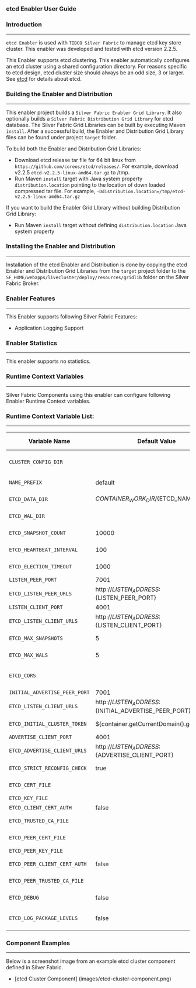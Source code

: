 ### etcd Enabler User Guide

### Introduction
--------------------------------------
`etcd Enabler` is used with `TIBCO Silver Fabric` to manage etcd key store cluster. This enabler was developed and tested with etcd version 2.2.5.

This Enabler supports etcd clustering. This enabler automatically configures an etcd cluster using a shared configuration directory. 
For reasons specific to etcd design, etcd cluster size should always be an odd size, 3 or larger. See [etcd] for details about etcd.

### Building the Enabler and Distribution
---------------------------------------------------
This enabler project builds a `Silver Fabric Enabler Grid Library`. It also optionally builds a `Silver Fabric Distribution Grid Library` for etcd database. 
The Silver Fabric Grid Libraries can be built by executing Maven `install`. After a successful build, the Enabler and Distribution Grid Library files 
can be found under project `target` folder. 

To build both the Enabler and Distribution Grid Libraries:

* Download etcd release tar file for 64 bit linux from `https://github.com/coreos/etcd/releases/`. For example,  download v2.2.5 `etcd-v2.2.5-linux-amd64.tar.gz` to /tmp.
* Run Maven `install` target with Java system property `distribution.location` pointing to the location of down loaded compressed tar file. For example, `-Ddistribution.location=/tmp/etcd-v2.2.5-linux-amd64.tar.gz`

If you want to build the Enabler Grid LIbrary without building Distribution Grid Library:

* Run Maven `install` target without defining `distribution.location` Java system property

### Installing the Enabler and Distribution
----------------------------------------------------
Installation of the etcd Enabler and Distribution is done by copying the etcd Enabler and Distribution Grid Libraries from the `target` project folder to the 
`SF_HOME/webapps/livecluster/deploy/resources/gridlib` folder on the Silver Fabric Broker. 

### Enabler Features
-------------------------------------------
This Enabler supports following Silver Fabric Features:

* Application Logging Support

### Enabler Statistics
-------------------------------------
This enabler supports no statistics.

### Runtime Context Variables
---------------------------------------
Silver Fabric Components using this enabler can configure following Enabler Runtime Context variables. 

### Runtime Context Variable List:
------------------------------------------

|Variable Name|Default Value|Type|Description|Export|Auto Increment|
|---|---|---|---|---|---|
|`CLUSTER_CONFIG_DIR`||String| etcd initial cluster configuration shared directory. This is the only variable that is required. .|false|None|
|`NAME_PREFIX`|default|String| Human-readable name prefix for this member.|false|None|
|`ETCD_DATA_DIR`|${CONTAINER_WORK_DIR}/${ETCD_NAME}.etcd|String| Path to the etcd data directory. Default value is non-persistent across restart.|false|None|
|`ETCD_WAL_DIR`||Environment| Path to the dedicated etcd wal directory.|false|None|
|`ETCD_SNAPSHOT_COUNT`|10000|Environment| Number of committed transactions to trigger a snapshot to disk.|false|None|
|`ETCD_HEARTBEAT_INTERVAL`|100|Environment| Time (in milliseconds) of a heart beat interval.|false|None|
|`ETCD_ELECTION_TIMEOUT`|1000|Environment| Time (in milliseconds) for an election to timeout.|false|None|
|`LISTEN_PEER_PORT`|7001|String| etcd listen peer port.|false|Numeric|
|`ETCD_LISTEN_PEER_URLS`|http://${LISTEN_ADDRESS}:${LISTEN_PEER_PORT}|Environment|etcd listen peer urls.|false|None|
|`LISTEN_CLIENT_PORT`|4001|String|etcd listen client port.|false|Numeric|
|`ETCD_LISTEN_CLIENT_URLS`|http://${LISTEN_ADDRESS}:${LISTEN_CLIENT_PORT}|Environment|etcd listen client urls.|false|None|
|`ETCD_MAX_SNAPSHOTS`|5|Environment|Maximum number of snapshot files to retain (0 is unlimited).|false|None|
|`ETCD_MAX_WALS`|5|Environment|Maximum number of WAL files to retain (0 is unlimited).|false|None|
|`ETCD_CORS`||Environment|Comma-separated white list of origins for CORS (cross-origin resource sharing).|false|None|
|`INITIAL_ADVERTISE_PEER_PORT`|7001|String|etcd listen peer port.|false|Numeric|
|`ETCD_LISTEN_CLIENT_URLS`|http://${LISTEN_ADDRESS}:${INITIAL_ADVERTISE_PEER_PORT}|Environment|etcd initial advertise peer urls.|false|None|
|`ETCD_INITIAL_CLUSTER_TOKEN`|${container.getCurrentDomain().getName()}|Environment|etcd initial cluster token for the etcd cluster during bootstrap..|false|None|
|`ADVERTISE_CLIENT_PORT`|4001|String|etcd advertise listen client port.|false|Numeric|
|`ETCD_ADVERTISE_CLIENT_URLS`|http://${LISTEN_ADDRESS}:${ADVERTISE_CLIENT_PORT}|Environment|etcd listen client urls.|true|None|
|`ETCD_STRICT_RECONFIG_CHECK`|true|Environment|Reject reconfiguration requests that would cause quorum loss.|false|None|
|`ETCD_CERT_FILE`||Environment|Path to the client server TLS certificate file.|false|None|
|`ETCD_KEY_FILE`||Environment|Path to the client server TLS key file.|false|None|
|`ETCD_CLIENT_CERT_AUTH`|false|Environment|Path to the client server TLS key file.|false|None|
|`ETCD_TRUSTED_CA_FILE`||Environment|Path to the client server TLS trusted CA key file.|false|None|
|`ETCD_PEER_CERT_FILE`||Environment|Path to the peer server TLS certificate file.|false|None|
|`ETCD_PEER_KEY_FILE`||Environment|Path to the peer server TLS key file.|false|None|
|`ETCD_PEER_CLIENT_CERT_AUTH`|false|Environment|Enable peer client certificate authentication.|false|None|
|`ETCD_PEER_TRUSTED_CA_FILE`||Environment|Path to the peer server TLS trusted CA file.|false|None|
|`ETCD_DEBUG`|false|Environment|Drop the default log level to DEBUG for all sub packages.|false|None|
|`ETCD_LOG_PACKAGE_LEVELS`|false|Environment|Set individual etcd sub packages to specific log levels. An example being etcdserver=WARNING,security=DEBUG.|false|None|


### Component Examples
------------------------
Below is a screenshot image from an example etcd cluster component defined in Silver Fabric. 

* [etcd Cluster Component] (images/etcd-cluster-component.png)

[etcd]:<https://github.com/coreos/etcd> 